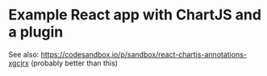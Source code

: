 # Example React app with ChartJS and a plugin

See also: https://codesandbox.io/p/sandbox/react-chartjs-annotations-xgcjrx (probably better than this)
